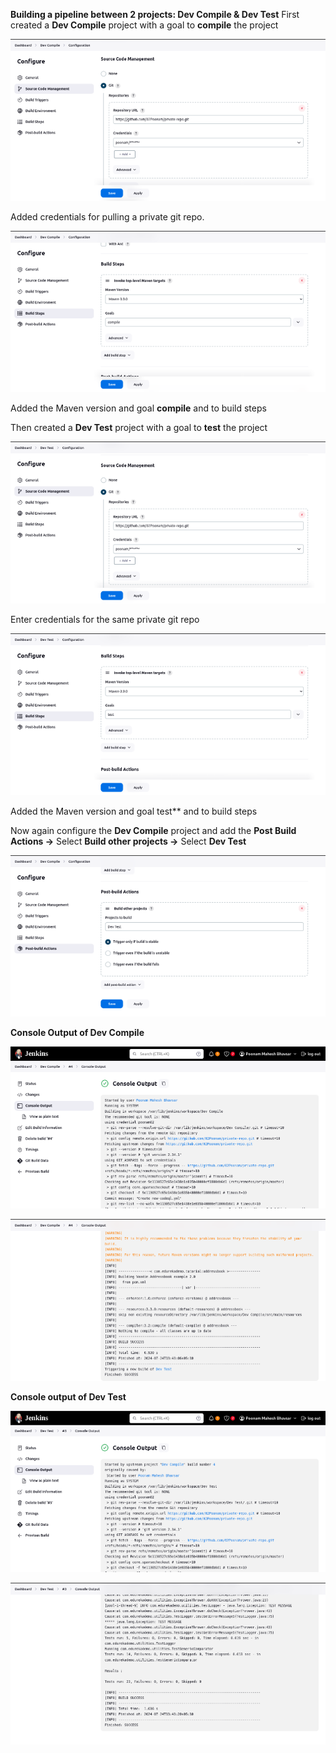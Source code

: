 ﻿**Building a pipeline between 2 projects: Dev Compile & Dev Test** First created a **Dev Compile** project with a goal to **compile** the project

![alt text](img1.png)

Added credentials for pulling a private git repo.

![](img2.png)

Added the Maven version and goal **compile** and to build steps

Then created a **Dev Test** project with a goal to **test** the project

![](img3.png)

Enter credentials for the same private git repo

![](img4.png)

Added the Maven version and goal test** and to build steps

Now again configure the **Dev Compile** project and add the **Post Build Actions ->** Select **Build other projects ->** Select **Dev Test**

![](img5.png)

**Console Output of Dev Compile**

![](img6.png)

![](img7.png)

**Console output of Dev Test**

![](img8.png)

![](img9.png)
